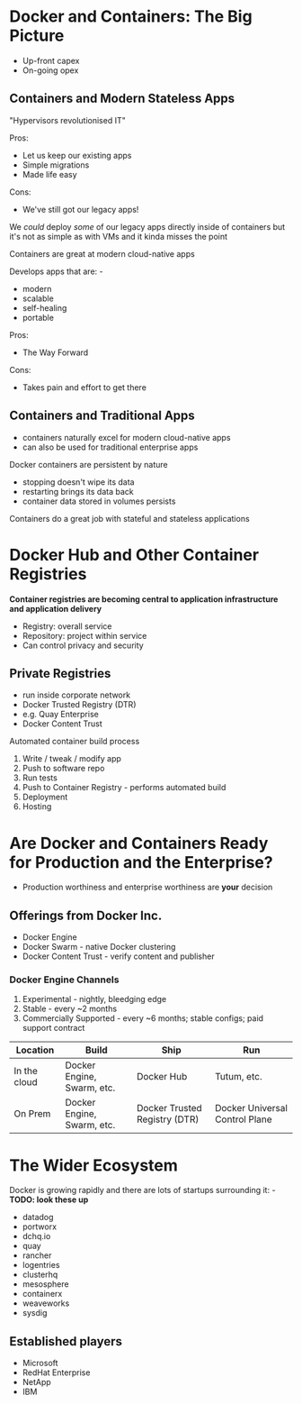 # Docker and Containers: The Big Picture

* Up-front capex
* On-going opex

## Containers and Modern Stateless Apps

"Hypervisors revolutionised IT"

Pros:
* Let us keep our existing apps
* Simple migrations
* Made life easy

Cons:
* We've still got our legacy apps!

We *could* deploy *some* of our legacy apps directly inside of containers but it's not as simple as with VMs and it kinda misses the point

Containers are great at modern cloud-native apps

Develops apps that are: -
* modern
* scalable
* self-healing
* portable

Pros:
* The Way Forward

Cons:
* Takes pain and effort to get there

## Containers and Traditional Apps

* containers naturally excel for modern cloud-native apps
* can also be used for traditional enterprise apps

Docker containers are persistent by nature
* stopping doesn't wipe its data
* restarting brings its data back
* container data stored in volumes persists

Containers do a great job with stateful and stateless applications

# Docker Hub and Other Container Registries

**Container registries are becoming central to application infrastructure and application delivery**

* Registry: overall service
* Repository: project within service
* Can control privacy and security

## Private Registries
* run inside corporate network
* Docker Trusted Registry (DTR)
* e.g. Quay Enterprise
* Docker Content Trust

Automated container build process
1. Write / tweak / modify app
2. Push to software repo
3. Run tests
4. Push to Container Registry - performs automated build
5. Deployment
6. Hosting

# Are Docker and Containers Ready for Production and the Enterprise?
* Production worthiness and enterprise worthiness are **your** decision

## Offerings from Docker Inc.
* Docker Engine
* Docker Swarm - native Docker clustering
* Docker Content Trust - verify content and publisher

### Docker Engine Channels
1. Experimental - nightly, bleedging edge
2. Stable - every ~2 months
3. Commercially Supported - every ~6 months; stable configs; paid support contract

| Location      | Build                         | Ship                          | Run                            |
|---------------|-------------------------------|-------------------------------|--------------------------------|
| In the cloud  | Docker Engine, Swarm, etc.    | Docker Hub                    | Tutum, etc.                    |
| On Prem       | Docker Engine, Swarm, etc.    | Docker Trusted Registry (DTR) | Docker Universal Control Plane |

# The Wider Ecosystem
Docker is growing rapidly and there are lots of startups surrounding it: -
**TODO: look these up**
* datadog
* portworx
* dchq.io
* quay
* rancher
* logentries
* clusterhq
* mesosphere
* containerx
* weaveworks
* sysdig

## Established players
* Microsoft
* RedHat Enterprise
* NetApp
* IBM

